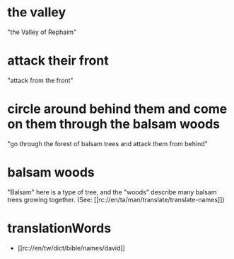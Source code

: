 # the valley

"the Valley of Rephaim"

# attack their front

"attack from the front"

# circle around behind them and come on them through the balsam woods

"go through the forest of balsam trees and attack them from behind"

# balsam woods

"Balsam" here is a type of tree, and the "woods" describe many balsam trees growing together. (See: [[rc://en/ta/man/translate/translate-names]])

# translationWords

* [[rc://en/tw/dict/bible/names/david]]